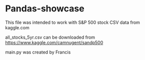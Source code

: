 # Pandas-showcase

This file was intended to work with S&P 500 stock CSV data from kaggle.com

all_stocks_5yr.csv can be downloaded from https://www.kaggle.com/camnugent/sandp500

main.py was created by Francis
